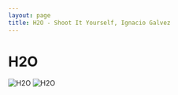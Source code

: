 ```yaml
---
layout: page
title: H2O - Shoot It Yourself, Ignacio Galvez
---
```


# H2O

![H2O](http://assets.farmhouse.co/publishing/1-shoot-it-yourself/images/h2o-1.jpg)
![H2O](http://assets.farmhouse.co/publishing/1-shoot-it-yourself/images/h2o-2.jpg)
